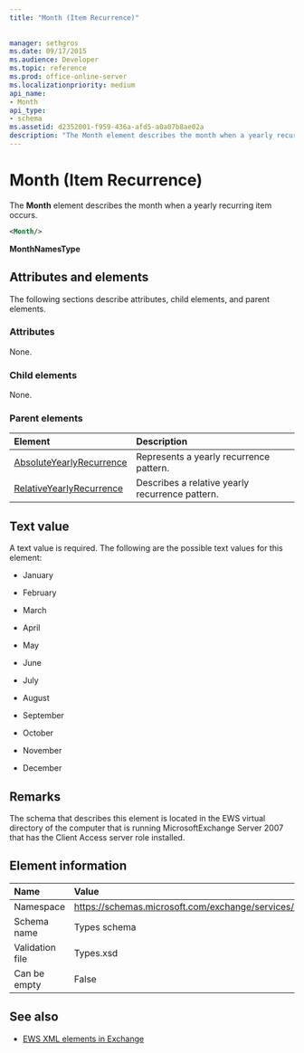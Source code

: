 ```yaml
---
title: "Month (Item Recurrence)"
 
 
manager: sethgros
ms.date: 09/17/2015
ms.audience: Developer
ms.topic: reference
ms.prod: office-online-server
ms.localizationpriority: medium
api_name:
- Month
api_type:
- schema
ms.assetid: d2352001-f959-436a-afd5-a0a07b8ae02a
description: "The Month element describes the month when a yearly recurring item occurs."
---
```


# Month (Item Recurrence)

The **Month** element describes the month when a yearly recurring item occurs. 
  
```xml
<Month/>
```

 **MonthNamesType**
## Attributes and elements

The following sections describe attributes, child elements, and parent elements.
  
### Attributes

None.
  
### Child elements

None.
  
### Parent elements

|**Element**|**Description**|
|:-----|:-----|
|[AbsoluteYearlyRecurrence](absoluteyearlyrecurrence.md) <br/> |Represents a yearly recurrence pattern.  <br/> |
|[RelativeYearlyRecurrence](relativeyearlyrecurrence.md) <br/> |Describes a relative yearly recurrence pattern.  <br/> |
   
## Text value

A text value is required. The following are the possible text values for this element:
  
- January
    
- February
    
- March
    
- April
    
- May
    
- June
    
- July
    
- August
    
- September
    
- October
    
- November
    
- December
    
## Remarks

The schema that describes this element is located in the EWS virtual directory of the computer that is running MicrosoftExchange Server 2007 that has the Client Access server role installed.
  
## Element information

|**Name**|**Value**|
|:-----|:-----|
|Namespace  <br/> |https://schemas.microsoft.com/exchange/services/2006/types  <br/> |
|Schema name  <br/> |Types schema  <br/> |
|Validation file  <br/> |Types.xsd  <br/> |
|Can be empty  <br/> |False  <br/> |
   
## See also



- [EWS XML elements in Exchange](ews-xml-elements-in-exchange.md)

